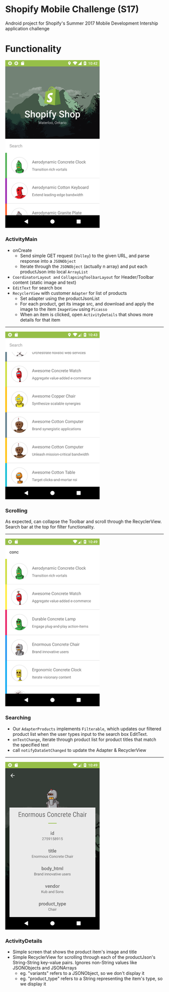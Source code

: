 # Shopify Mobile Challenge (S17)

Android project for Shopify's Summer 2017 Mobile Development Intership application challenge

# Functionality

<img src="https://github.com/ethansq/s17-shopify-mobile-challenge/blob/master/screens/1_main.png?raw=true" width="300">

### ActivityMain

* onCreate
  * Send simple GET request (`Volley`) to the given URL, and parse response into a `JSONObject`
  * Iterate through the `JSONObject` (actually n array) and put each productJson into local `ArrayList`
* `CoordinatorLayout and` `CollapsingToolbarLayout` for Header/Toolbar content (static image and text)
* `EditText` for search box
* `RecyclerView` with customer `Adapter` for list of products
  * Set adapter using the productJsonList
  * For each product, get its image src, and download and apply the image to the item `ImageView` using `Picasso`
  * When an item is clicked, open `ActivityDetails` that shows more details for that item

<hr/>

<img src="https://github.com/ethansq/s17-shopify-mobile-challenge/blob/master/screens/2_scroll.png?raw=true" width="300">

### Scrolling

As expected, can collapse the Toolbar and scroll through the RecyclerView. Search bar at the top for filter functionality.

<hr/>

<img src="https://github.com/ethansq/s17-shopify-mobile-challenge/blob/master/screens/3_search.png?raw=true" width="300">

### Searching

* Our `AdapterProducts` implements `Filterable`, which updates our filtered product list when the user types input to the search box EditText.
* `onTextChange`, iterate through product list for product titles that match the specified text
* call `notifyDataSetChanged` to update the Adapter & RecyclerView

<hr/>

<img src="https://github.com/ethansq/s17-shopify-mobile-challenge/blob/master/screens/4_details.png?raw=true" width="300">

### ActivityDetails

* Simple screen that shows the product item's image and title
* Simple RecyclerView for scrolling through each of the productJson's String-String key-value pairs. Ignores non-String values like JSONObjects and JSONArrays
  * eg. "variants" refers to a JSONObject, so we don't display it
  * eg. "product_type" refers to a String representing the item's type, so we display it
